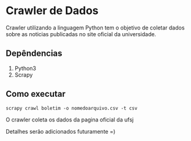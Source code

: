 # Crawler de Dados
Crawler utilizando a linguagem Python tem o objetivo de coletar dados sobre as noticias publicadas no site oficial da universidade.

## Depêndencias
1. Python3
2. Scrapy

## Como executar
    scrapy crawl boletim -o nomedoarquivo.csv -t csv
O crawler coleta os dados da pagina oficial da ufsj

Detalhes serão adicionados futuramente =)
